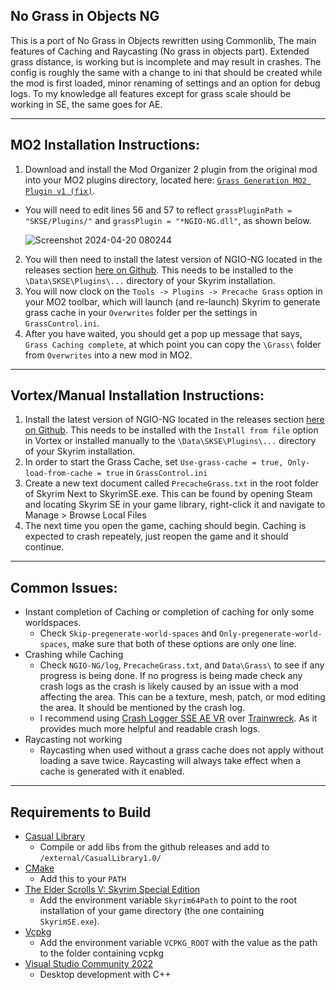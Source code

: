 ## No Grass in Objects NG

This is a port of No Grass in Objects rewritten using Commonlib, The main features of Caching and Raycasting (No grass in objects part). Extended grass distance, is working but is incomplete and may result in crashes. The config is roughly the same with a change to ini that should be created while the mod is first loaded, minor renaming of settings and an option for debug logs. To my knowledge all features except for grass scale should be working in SE, the same goes for AE.

---

## MO2 Installation Instructions:

1. Download and install the Mod Organizer 2 plugin from the original mod into your MO2 plugins directory, located here: [`Grass Generation MO2 Plugin v1 (fix)`](https://www.nexusmods.com/skyrimspecialedition/mods/42161?tab=files).
 - You will need to edit lines 56 and 57 to reflect `grassPluginPath = "SKSE/Plugins/"` and `grassPlugin = "*NGIO-NG.dll"`, as shown below.

    ![Screenshot 2024-04-20 080244](https://github.com/AllstaRawR/No-Grass-In-Objects-NG/assets/164591926/af9cced5-e1f9-49b8-8014-863e6195d87f)

2. You will then need to install the latest version of NGIO-NG located in the releases section [here on Github](https://github.com/SaneEngineer/No-Grass-In-Objects-NG/releases/). This needs to be installed to the `\Data\SKSE\Plugins\...` directory of your Skyrim installation. 
3. You will now clock on the `Tools -> Plugins -> Precache Grass` option in your MO2 toolbar, which will launch (and re-launch) Skyrim to generate grass cache in your `Overwrites` folder per the settings in `GrassControl.ini`.
4. After you have waited, you should get a pop up message that says, `Grass Caching complete`, at which point you can copy the `\Grass\` folder from `Overwrites` into a new mod in MO2.

---

## Vortex/Manual Installation Instructions:
1. Install the latest version of NGIO-NG located in the releases section [here on Github](https://github.com/SaneEngineer/No-Grass-In-Objects-NG/releases/). This needs to be installed with the `Install from file` option in Vortex or installed manually to the `\Data\SKSE\Plugins\...` directory of your Skyrim installation. 
2. In order to start the Grass Cache, set `Use-grass-cache = true, Only-load-from-cache = true` in `GrassControl.ini`
3. Create a new text document called `PrecacheGrass.txt` in the root folder of Skyrim Next to SkyrimSE.exe.
This can be found by opening Steam and locating Skyrim SE in your game library, right-click it and navigate to Manage > Browse Local Files
5. The next time you open the game, caching should begin. Caching is expected to crash repeately, just reopen the game and it should continue.

---

## Common Issues:
* Instant completion of Caching or completion of caching for only some worldspaces.
  - Check `Skip-pregenerate-world-spaces` and `Only-pregenerate-world-spaces`, make sure that both of these options are only one line.
* Crashing while Caching
  - Check `NGIO-NG/log`, `PrecacheGrass.txt`, and `Data\Grass\` to see if any progress is being done. If no progress is being made check any crash logs as the crash is likely caused by an issue with a mod affecting the area. This can be a texture, mesh, patch, or mod editing the area. It should be mentioned by the crash log.
  - I recommend using [Crash Logger SSE AE VR](https://www.nexusmods.com/skyrimspecialedition/mods/59818?tab=description) over [Trainwreck](https://www.nexusmods.com/skyrimspecialedition/mods/106440). As it provides much more helpful and readable crash logs.
* Raycasting not working
  - Raycasting when used without a grass cache does not apply without loading a save twice. Raycasting will always take effect when a cache is generated with it enabled. 
  
 ---

## Requirements to Build

- [Casual Library](https://github.com/CasualCoder91/CasualLibrary/)
  - Compile or add libs from the github releases and add to `/external/CasualLibrary1.0/`
- [CMake](https://cmake.org/)
  - Add this to your `PATH`
- [The Elder Scrolls V: Skyrim Special Edition](https://store.steampowered.com/app/489830)
  - Add the environment variable `Skyrim64Path` to point to the root installation of your game directory (the one containing `SkyrimSE.exe`).
- [Vcpkg](https://github.com/microsoft/vcpkg)
  - Add the environment variable `VCPKG_ROOT` with the value as the path to the folder containing vcpkg
- [Visual Studio Community 2022](https://visualstudio.microsoft.com/)
  - Desktop development with C++
